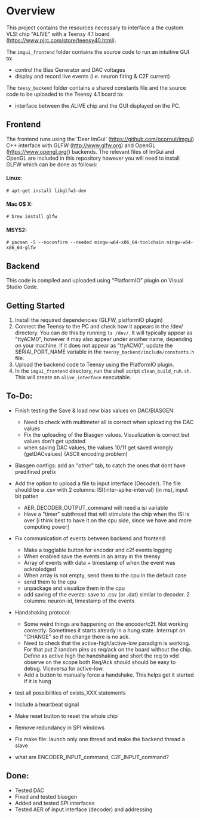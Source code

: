 
# Overview

This project contains the resources necessary to interface a the custom VLSI chip "ALIVE" with a Teensy 4.1 board (https://www.pjrc.com/store/teensy40.html).

The `imgui_frontend` folder contains the source code to run an intuitive GUI to:
- control the Bias Generator and DAC voltages
- display and record live events (i.e. neuron firing & C2F current)

The `teesy_backend` folder contains a shared constants file and the source code to be uploaded to the Teensy 4.1 board to:
- interface between the ALIVE chip and the GUI displayed on the PC.

## Frontend

The frontend runs using the 'Dear ImGui' (https://github.com/ocornut/imgui) C++ interface with GLFW (http://www.glfw.org) and OpenGL (https://www.opengl.org/) backends. The relevant files of ImGui and OpenGL are included in this repository however you will need to install GLFW which can be done as follows:

#### Linux:
    # apt-get install libglfw3-dev
#### Mac OS X:
    # brew install glfw
#### MSYS2:
    # pacman -S --noconfirm --needed mingw-w64-x86_64-toolchain mingw-w64-x86_64-glfw

## Backend

This code is compiled and uploaded using "PlatformIO" plugin on Visual Studio Code.

## Getting Started

1. Install the required dependencies (GLFW, platformIO plugin)
2. Connect the Teensy to the PC and check how it appears in the /dev/ directory. You can do this by running `ls /dev/`. It will typically appear as "ttyACM0", however it may also appear under another name, depending on your machine. If it does not appear as "ttyACM0", update the SERIAl_PORT_NAME variable in the `teensy_backend/include/constants.h` file.
3. Upload the backend code to Teensy using the PlatformIO plugin.
4. In the `imgui_frontend` directory, run the shell script `clean_build_ruh.sh`. This will create an `alive_interface` executable.


## To-Do:

- Finish testing the Save & load new bias values on DAC/BIASGEN:
  - Need to check with multimeter all is correct when uploading the DAC values
  - Fix the uploading of the Biasgen values. Visualization is correct but values don't get updated
  - when saving DAC values, the values 10/11 get saved wrongly (getDACvalues) (ASCII encoding problem)

- Biasgen configs: add an "other" tab, to catch the ones that dont have predifined prefix

- Add the option to upload a file to input interface (Decoder). The file should
be a .csv with 2 columns: ISI(inter-spike-interval) (in ms), input bit patten
  - AER_DECODER_OUTPUT_command will need a isi variable
  - Have a "timer" subthread that will stimulate the chip when the ISI is over
  [i think best to have it on the cpu side, since we have <thread> and more computing power]

- Fix communication of events between backend and frontend:
  - Make a togglable button for encoder and c2f events logging
  - When enabled save the events in an array in the teensy
  - Array of events with data + timestamp of when the event was acknoledged
  - When array is not empty, send them to the cpu in the default case
  - send them to the cpu
  - unpackage and visualize them in the cpu
  - add saving of the events: save to .csv (or .dat) similar to decoder. 2 columns:
  neuron-id, timestamp of the events

- Handshaking protocol:
  - Some weird things are happening on the encoder/c2f. Not working correctly.
    Sometimes it starts already in a hung state. Interrupt on "CHANGE" so if no change
    there is no ack.
  - Need to check that the active-high/active-low paradigm is working. For that
  put 2 random pins as req/ack on the board without the chip. Define as active high the
  handshaking and short the req to vdd observe on the scope both Req/Ack should
  should be easy to debug. Viceversa for active-low.
  - Add a button to manually force a handshake. This helps get it started if it is hung

- test all possibilities of exists_XXX statements
- Include a heartbeat signal
- Make reset button to reset the whole chip
- Remove redundancy in SPI windows
- Fix make file: launch only one thread and make the backend thread a slave
- what are ENCODER_INPUT_command, C2F_INPUT_command?

## Done:

- Tested DAC
- Fixed and tested biasgen
- Added and tested SPI interfaces
- Tested AER of input interface (decoder) and addressing
